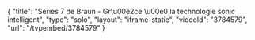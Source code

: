 {
    "title": "Series 7 de Braun - Gr\u00e2ce \u00e0 la technologie sonic intelligent",
    "type": "solo",
    "layout": "iframe-static",
    "videoId": "3784579",
    "url": "\/tvpembed\/3784579"
}